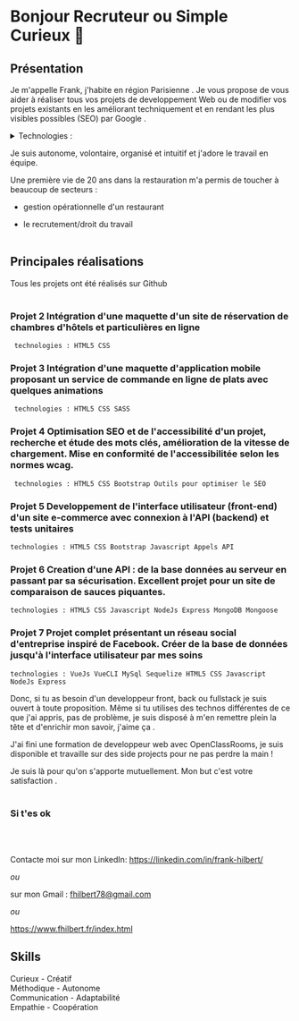 # Bonjour Recruteur ou Simple Curieux 👋

## Présentation

Je m'appelle Frank, j'habite en région Parisienne . Je vous propose de vous aider à réaliser tous vos projets de developpement Web ou de modifier vos projets existants en les améliorant techniquement et en rendant les plus visibles possibles (SEO) par Google .

<details>
 <summary>Technologies : </summary>
 
 - Javascript <br/>
 - VueJS VueCLI Vuex Vuetify<br/>
 - Nuxt <br/>
 - NodeJS <br/>
 - MySql <br/>
 - MongoDb <br/>
 - Sequelize <br/>
 - Php (en apprentissage) <br/>
 - Html5 <br/>
 - Css3 <br/>
 - Bootstrap <br/>
 
</details>

Je suis autonome, volontaire, organisé et intuitif et j'adore le travail en équipe.

Une première vie de 20 ans dans la restauration m'a permis de toucher à beaucoup de secteurs :

- gestion opérationnelle d'un restaurant

- le recrutement/droit du travail
  <br/>
  <br/>

## Principales réalisations

Tous les projets ont été réalisés sur Github
<br/>
<br/>

### Projet 2 Intégration d'une maquette d'un site de réservation de chambres d'hôtels et particulières en ligne

     technologies : HTML5 CSS

### Projet 3 Intégration d'une maquette d'application mobile proposant un service de commande en ligne de plats avec quelques animations

     technologies : HTML5 CSS SASS

### Projet 4 Optimisation SEO et de l'accessibilité d'un projet, recherche et étude des mots clés, amélioration de la vitesse de chargement. Mise en conformité de l'accessibilitée selon les normes wcag.

     technologies : HTML5 CSS Bootstrap Outils pour optimiser le SEO

### Projet 5 Developpement de l'interface utilisateur (front-end) d'un site e-commerce avec connexion à l'API (backend) et tests unitaires

    technologies : HTML5 CSS Bootstrap Javascript Appels API

### Projet 6 Creation d'une API : de la base données au serveur en passant par sa sécurisation. Excellent projet pour un site de comparaison de sauces piquantes.

    technologies : HTML5 CSS Javascript NodeJs Express MongoDB Mongoose

### Projet 7 Projet complet présentant un réseau social d'entreprise inspiré de Facebook. Créer de la base de données jusqu'à l'interface utilisateur par mes soins

    technologies : VueJs VueCLI MySql Sequelize HTML5 CSS Javascript NodeJs Express

<!-- [![GitHub](https://badgen.net/badge/icon/github?icon=github&label)](https://github.com) -->
<!-- [![JavaScript](https://img.shields.io/badge/--F7DF1E?logo=javascript&logoColor=000)](https://www.javascript.com/) -->
<!-- ![CSS3](https://img.shields.io/badge/css3-%231572B6.svg?style=for-the-badge&logo=css3&logoColor=white) -->
<!-- ![HTML5](https://img.shields.io/badge/html5-%23E34F26.svg?style=for-the-badge&logo=html5&logoColor=white) -->
<!-- ![Markdown](https://img.shields.io/badge/markdown-%23000000.svg?style=for-the-badge&logo=markdown&logoColor=white) -->
<!-- ![Vue.js](https://img.shields.io/badge/vuejs-%2335495e.svg?style=for-the-badge&logo=vuedotjs&logoColor=%234FC08D) -->

Donc, si tu as besoin d'un developpeur front, back ou fullstack je suis ouvert à toute proposition. Même si tu utilises des technos différentes de ce que j'ai appris, pas de problème, je suis disposé à m'en remettre plein la tête et d'enrichir mon savoir, j'aime ça .

J'ai fini une formation de developpeur web avec OpenClassRooms, je suis disponible et travaille sur des side projects pour ne pas perdre la main !

Je suis là pour qu'on s'apporte mutuellement. Mon but c'est votre satisfaction .
<br/>
<br/>

### Si t'es ok

<br/>
<br/>

Contacte moi sur mon LinkedIn: https://linkedin.com/in/frank-hilbert/

_ou_

sur mon Gmail : fhilbert78@gmail.com

_ou_

https://www.fhilbert.fr/index.html

## Skills

Curieux - Créatif <br/>
Méthodique - Autonome <br/>
Communication - Adaptabilité <br/>
Empathie - Coopération <br/>

<!--
**fhilbert/fhilbert** is a ✨ _special_ ✨ repository because its `README.md` (this file) appears on your GitHub profile.

Here are some ideas to get you started:

![Frank’s Stats](https://github-readme-stats.vercel.app/api?username=fhilbert&show_icons=true)
![Your Repository's Stats](https://github-readme-stats.vercel.app/api/top-langs/?username=fhilbert&theme=blue-white)
- 🔭 I’m currently working on ...
- 🌱 I’m currently learning ...
- 👯 I’m looking to collaborate on ...
- 🤔 I’m looking for help with ...
- 💬 Ask me about ...
- 📫 How to reach me: ...
- 😄 Pronouns: ...
- ⚡ Fun fact: ...
-->
